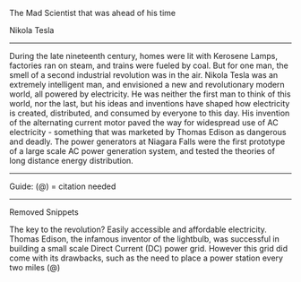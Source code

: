 The Mad Scientist that was ahead of his time

Nikola Tesla

---
During the late nineteenth century, homes were lit with Kerosene Lamps, factories ran on steam, and trains were fueled by coal.
But for one man, the smell of a second industrial revolution was in the air. Nikola Tesla was an extremely intelligent man, and envisioned a new and revolutionary modern world, all powered by electricity.
He was neither the first man to think of this world, nor the last, but his ideas and inventions have shaped how electricity is created, distributed, and consumed by everyone to this day.
His invention of the alternating current motor paved the way for widespread use of AC electricity - something that was marketed by Thomas Edison as dangerous and deadly. 
The power generators at Niagara Falls were the first prototype of a large scale AC power generation system, and tested the theories of long distance energy distribution. 



---
Guide: (@) = citation needed

---

Removed Snippets

The key to the revolution? Easily accessible and affordable electricity.
Thomas Edison, the infamous inventor of the lightbulb, was successful in building a small scale Direct Current (DC) power grid.
However this grid did come with its drawbacks, such as the need to place a power station every two miles (@)
